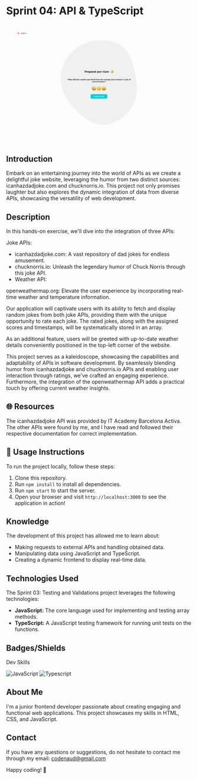 # Sprint 04: API & TypeScript

[![IT Academy](img/git-screenshot.png)](https://codenaud.github.io/sprint-02/)

## Introduction

Embark on an entertaining journey into the world of APIs as we create a delightful joke website, leveraging the humor from two distinct sources: icanhazdadjoke.com and chucknorris.io. This project not only promises laughter but also explores the dynamic integration of data from diverse APIs, showcasing the versatility of web development.

## Description

In this hands-on exercise, we'll dive into the integration of three APIs:

Joke APIs:

- icanhazdadjoke.com: A vast repository of dad jokes for endless amusement.
- chucknorris.io: Unleash the legendary humor of Chuck Norris through this joke API.
- Weather API:

openweathermap.org: Elevate the user experience by incorporating real-time weather and temperature information.

Our application will captivate users with its ability to fetch and display random jokes from both joke APIs, providing them with the unique opportunity to rate each joke. The rated jokes, along with the assigned scores and timestamps, will be systematically stored in an array.

As an additional feature, users will be greeted with up-to-date weather details conveniently positioned in the top-left corner of the website.

This project serves as a kaleidoscope, showcasing the capabilities and adaptability of APIs in software development. By seamlessly blending humor from icanhazdadjoke and chucknorris.io APIs and enabling user interaction through ratings, we've crafted an engaging experience. Furthermore, the integration of the openweathermap API adds a practical touch by offering current weather insights.

## 🌐 Resources

The icanhazdadjoke API was provided by IT Academy Barcelona Activa. The other APIs were found by me, and I have read and followed their respective documentation for correct implementation.

## 🚦 Usage Instructions

To run the project locally, follow these steps:

1. Clone this repository.
2. Run `npm install` to install all dependencies.
3. Run `npm start` to start the server.
4. Open your browser and visit `http://localhost:3000` to see the application in action!

## Knowledge

The development of this project has allowed me to learn about:

- Making requests to external APIs and handling obtained data.
- Manipulating data using JavaScript and TypeScript.
- Creating a dynamic frontend to display real-time data.

## Technologies Used

The Sprint 03: Testing and Validations project leverages the following technologies:

- **JavaScript:** The core language used for implementing and testing array methods.
- **TypeScript:** A JavaScript testing framework for running unit tests on the functions.

## Badges/Shields

Dev Skills

![JavaScript](https://img.shields.io/badge/JavaScript-F7DF1E?style=for-the-badge&logo=javascript&logoColor=black)
![Typescript](https://img.shields.io/badge/TypeScript-007ACC?style=for-the-badge&logo=typescript&logoColor=white)

## About Me

I'm a junior frontend developer passionate about creating engaging and functional web applications. This project showcases my skills in HTML, CSS, and JavaScript.

## Contact

If you have any questions or suggestions, do not hesitate to contact me through my email: [codenaud@gmail.com](mailto:codenaud@gmail.com)

Happy coding! 🚀
